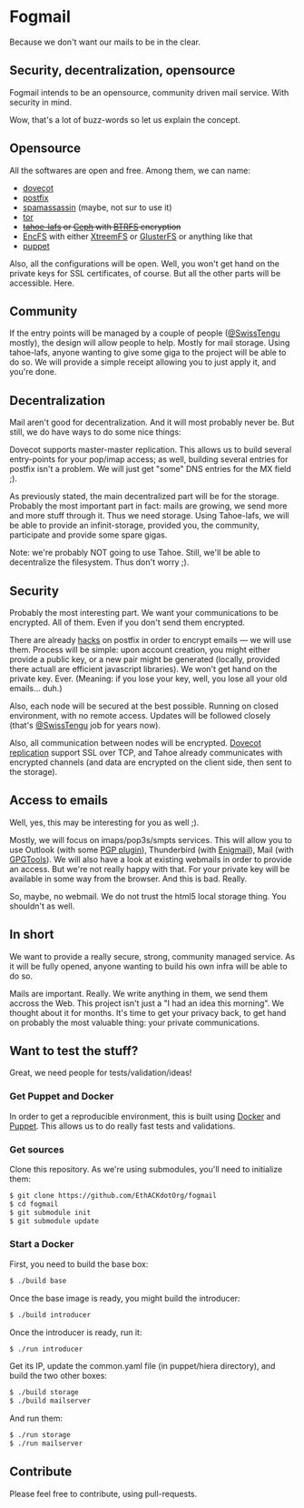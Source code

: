 # Fogmail

Because we don't want our mails to be in the clear.

## Security, decentralization, opensource

Fogmail intends to be an opensource, community driven mail service. With security in mind.

Wow, that's a lot of buzz-words so let us explain the concept.

## Opensource
All the softwares are open and free. Among them, we can name:
* [dovecot](http://dovecot.org/)
* [postfix](http://www.postfix.org/)
* [spamassassin](https://spamassassin.apache.org/) (maybe, not sur to use it)
* [tor](https://www.torproject.org/)
* ~~[tahoe-lafs](https://tahoe-lafs.org/trac/tahoe-lafs) or [Ceph](http://ceph.com/) with [BTRFS](https://btrfs.wiki.kernel.org/index.php/Main_Page) encryption~~
* [EncFS](https://vgough.github.io/encfs/) with either [XtreemFS](http://xtreemfs.org/) or [GlusterFS](http://www.gluster.org/) or anything like that
* [puppet](http://puppetlabs.com/)

Also, all the configurations will be open. Well, you won't get hand on the private keys for SSL certificates, of course. But all the other parts will be accessible. Here.

## Community
If the entry points will be managed by a couple of people ([@SwissTengu](https://twitter.com/swisstengu/) mostly), the design will allow people to help. Mostly for mail storage. Using tahoe-lafs, anyone wanting to give some giga to the project will be able to do so. We will provide a simple receipt allowing you to just apply it, and you're done.

## Decentralization
Mail aren't good for decentralization. And it will most probably never be. But still, we do have ways to do some nice things:

Dovecot supports master-master replication. This allows us to build several entry-points for your pop/imap access; as well, building several entries for postfix isn't a problem. We will just get "some" DNS entries for the MX field ;).

As previously stated, the main decentralized part will be for the storage. Probably the most important part in fact: mails are growing, we send more and more stuff through it. Thus we need storage. Using Tahoe-lafs, we will be able to provide an infinit-storage, provided you, the community, participate and provide some spare gigas.

Note: we're probably NOT going to use Tahoe. Still, we'll be able to decentralize the filesystem. Thus don't worry ;).

## Security
Probably the most interesting part. We want your communications to be encrypted. All of them. Even if you don't send them encrypted.

There are already [hacks](https://github.com/ajgon/gpg-mailgate) on postfix in order to encrypt emails — we will use them. Process will be simple: upon account creation, you might either provide a public key, or a new pair might be generated (locally, provided there actuall are efficient javascript libraries). We won't get hand on the private key. Ever. (Meaning: if you lose your key, well, you lose all your old emails… duh.)

Also, each node will be secured at the best possible. Running on closed environment, with no remote access. Updates will be followed closely (that's [@SwissTengu](https://twitter.com/swisstengu/) job for years now).

Also, all communication between nodes will be encrypted. [Dovecot replication](http://wiki2.dovecot.org/Replication) support SSL over TCP, and Tahoe already communicates with encrypted channels (and data are encrypted on the client side, then sent to the storage).

## Access to emails
Well, yes, this may be interesting for you as well ;).

Mostly, we will focus on imaps/pop3s/smpts services. This will allow you to use Outlook (with some [PGP plugin](https://github.com/dejavusecurity/OutlookPrivacyPlugin)), Thunderbird (with [Enigmail](https://www.enigmail.net/home/index.php)), Mail (with [GPGTools](https://gpgtools.org/)). We will also have a look at existing webmails in order to provide an access. But we're not really happy with that. For your private key will be available in some way from the browser. And this is bad. Really.

So, maybe, no webmail. We do not trust the html5 local storage thing. You shouldn't as well.

## In short
We want to provide a really secure, strong, community managed service. As it will be fully opened, anyone wanting to build his own infra will be able to do so.

Mails are important. Really. We write anything in them, we send them accross the Web. This project isn't just a "I had an idea this morning". We thought about it for months. It's time to get your privacy back, to get hand on probably the most valuable thing: your private communications.

## Want to test the stuff?
Great, we need people for tests/validation/ideas!

### Get Puppet and Docker
In order to get a reproducible environment, this is built using [Docker](https://docker.com/) and [Puppet](https://puppetlabs.com/). This allows us to do really fast tests and validations.

### Get sources
Clone this repository. As we're using submodules, you'll need to initialize them:

```Bash
$ git clone https://github.com/EthACKdotOrg/fogmail
$ cd fogmail
$ git submodule init
$ git submodule update
```

### Start a Docker

First, you need to build the base box:

```Bash
$ ./build base
```

Once the base image is ready, you might build the introducer:

```Bash
$ ./build introducer
```

Once the introducer is ready, run it:

```Bash
$ ./run introducer
```

Get its IP, update the common.yaml file (in puppet/hiera directory), and build the two other boxes:

```Bash
$ ./build storage
$ ./build mailserver
```

And run them:

```Bash
$ ./run storage
$ ./run mailserver
```

## Contribute
Please feel free to contribute, using pull-requests.
